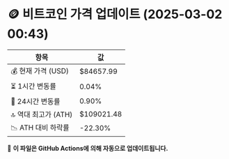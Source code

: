 # 🪙 비트코인 가격 업데이트 (2025-03-02 00:43)

| 항목                | 값 |
|--------------------|----------------|
| 💰 현재 가격 (USD) | $84657.99 |
| ⏳ 1시간 변동률    | 0.04% |
| 📆 24시간 변동률   | 0.90% |
| 🔝 역대 최고가 (ATH) | $109021.48 |
| 📉 ATH 대비 하락률 | -22.30% |

🔄 **이 파일은 GitHub Actions에 의해 자동으로 업데이트됩니다.**
